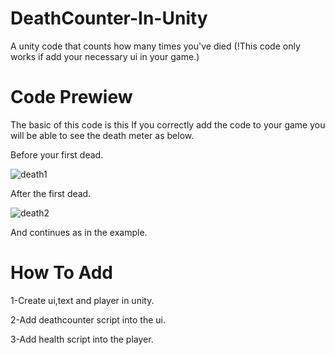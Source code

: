 # DeathCounter-In-Unity
A unity code that counts how many times you've died
(!This code only works if add your necessary ui in your game.)
# Code Prewiew
The basic of this code is this
If you correctly add the code to your game you will be able to see the death meter as below.

Before your first dead.

![death1](https://user-images.githubusercontent.com/55592038/101936716-f6e08b00-3bf1-11eb-9aea-69061297b331.png)

After the first dead.

![death2](https://user-images.githubusercontent.com/55592038/101936993-52ab1400-3bf2-11eb-92e3-0504f1575444.png)

And continues as in the example.
# How To Add
1-Create ui,text and player in unity.

2-Add deathcounter script into the ui.

3-Add health script into the player.
